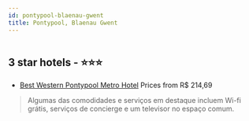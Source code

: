 ```yaml
---
id: pontypool-blaenau-gwent
title: Pontypool, Blaenau Gwent
---
```


<center><img src="https://i.travelapi.com/hotels/7000000/6410000/6407900/6407832/1ccbebbd_z.jpg" alt="" /></center>


##  3 star hotels - ⭐️⭐️⭐️

-    [Best Western Pontypool Metro Hotel](https://us.hurb.com/hotels/pontypool/best-western-pontypool-metro-hotel-HT-ZAO6?cmp=18055) Prices from R$ 214,69
   > Algumas das comodidades e serviços em destaque incluem Wi-fi grátis, serviços de concierge e um televisor no espaço comum.
